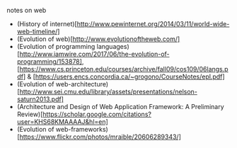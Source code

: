notes on web

* (History of internet)[http://www.pewinternet.org/2014/03/11/world-wide-web-timeline/]
* (Evolution of web)[http://www.evolutionoftheweb.com/]
* (Evolution of programming languages)[http://www.iamwire.com/2017/06/the-evolution-of-programming/153878],  [https://www.cs.princeton.edu/courses/archive/fall09/cos109/06langs.pdf] & [https://users.encs.concordia.ca/~grogono/CourseNotes/epl.pdf]
* (Evolution of web-architecture)[http://www.sei.cmu.edu/library/assets/presentations/nelson-saturn2013.pdf]
* (Architecture and Design of Web Application Framework: A Preliminary Review)[https://scholar.google.com/citations?user=KHS68KMAAAAJ&hl=en]
* (Evolution of web-frameworks)[https://www.flickr.com/photos/mraible/20606289343/]

